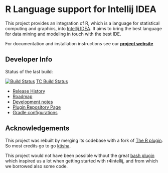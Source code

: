 R Language support for Intellij IDEA
====================================


This project provides an integration of R, which is a language for statistical computing and graphics, into [Intellij IDEA](http://jetbrains.com). It aims to bring the best language for data mining and modeling in touch with the best IDE. 

For documentation and installation instructions see our **[project website](http://holgerbrandl.github.io/r4intellij)**


Developer Info
--------------

Status of the last build:

[![Build Status](https://travis-ci.org/holgerbrandl/r4intellij.svg?branch=master)](https://travis-ci.org/holgerbrandl/r4intellij) [TC Build Status](https://teamcity.jetbrains.com/project.html?projectId=IntellijIdeaPlugins_RLanguage&tab=projectOverview)


* [Release History](Changes.md)
* [Roadmap](misc/todo.md) 
* [Development notes](misc/devel_notes.md) 
* [Plugin Repository Page](https://plugins.jetbrains.com/plugin/6632-r-language-support)
* [Gradle configurations](misc/run.md)

Acknowledgements
----------------


This project was rebuilt by merging its codebase with a fork of [The R plugin](https://github.com/ktisha/TheRPlugin). So most credits go to go [ktisha](https://github.com/ktisha).
  
This project would not have been possible without the great [bash plugin](https://plugins.jetbrains.com/plugin/4230?pr=phpStorm) which inspired us a lot when getting started with r4intellij, and from which we borrowed also some code.
